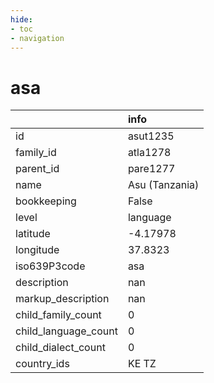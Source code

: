 ```yaml
---
hide:
- toc
- navigation
---
```

# asa
|                      | info           |
|:---------------------|:---------------|
| id                   | asut1235       |
| family_id            | atla1278       |
| parent_id            | pare1277       |
| name                 | Asu (Tanzania) |
| bookkeeping          | False          |
| level                | language       |
| latitude             | -4.17978       |
| longitude            | 37.8323        |
| iso639P3code         | asa            |
| description          | nan            |
| markup_description   | nan            |
| child_family_count   | 0              |
| child_language_count | 0              |
| child_dialect_count  | 0              |
| country_ids          | KE TZ          |